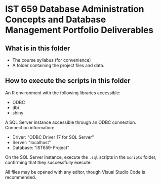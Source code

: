 # IST 659 Database Administration Concepts and Database Management Portfolio Deliverables

## What is in this folder
- The course syllabus (for convenience)
- A folder containing the project files and data.

## How to execute the scripts in this folder

An R environment with the following libraries accessible:
- ODBC
- dbi
- shiny

A SQL Server instance accessible through an ODBC connection. Connection information:
- Driver: "ODBC Driver 17 for SQL Server"
- Server: "localhost"
- Database: "IST659-Project"

On the SQL Server instance, execute the `.sql` scripts in the `Scripts` folder, confirming that they successfully execute.

All files may be opened with any editor, though Visual Studio Code is recommended.

